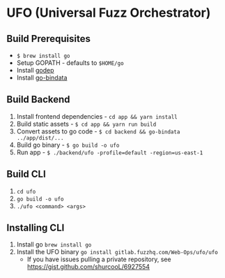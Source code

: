 # UFO (Universal Fuzz Orchestrator)

## Build Prerequisites
  - `$ brew install go`
  - Setup GOPATH - defaults to `$HOME/go`
  - Install [godep](https://github.com/tools/godep)
  - Install [go-bindata](https://github.com/jteeuwen/go-bindata)

## Build Backend

1. Install frontend dependencies - `cd app && yarn install`
1. Build static assets - `$ cd app && yarn run build`
1. Convert assets to go code - `$ cd backend && go-bindata ../app/dist/...`
1. Build go binary - `$ go build -o ufo`
1. Run app - `$ ./backend/ufo -profile=default -region=us-east-1`

## Build CLI

1. `cd ufo`
1. `go build -o ufo`
1. `./ufo <command> <args>`

## Installing CLI
1. Install go `brew install go`
1. Install the UFO binary `go install gitlab.fuzzhq.com/Web-Ops/ufo/ufo`
    * If you have issues pulling a private repository, see https://gist.github.com/shurcooL/6927554
